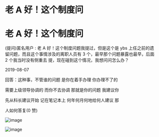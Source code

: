 # 老 A 好！这个制度问

# 老 A 好！这个制度问

(提问)匿名用户 : 老 A 好！这个制度问题我提过，但是这个是 ybs 上任之前的遗留问题，而且这个事情涉及的离职人员有 3 个，最早那个问题暴露也最早，后面 2 个我当时没有侧重去 提，现在碰到这个情况，我想问问怎么办？

2019-08-07

回答：这种事，不管谁的问题 是你在着手办理 你办理不了的

需要上级领导协调的 而你不去协调 那就是你的问题 我建议你

先从科长建议开始 记在笔记本上 何年何月何地给何人建议 那

人如何答复(0 赞)

![image](img/Image_031.png)

![image](img/Image_032.png)